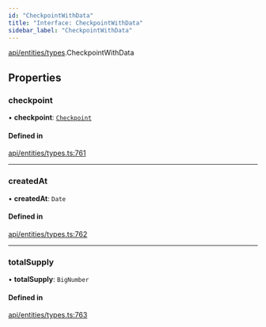 ```yaml
---
id: "CheckpointWithData"
title: "Interface: CheckpointWithData"
sidebar_label: "CheckpointWithData"
---
```


[api/entities/types](../../../../../modules/API/Entities/Types/Types.md).CheckpointWithData

## Properties

### checkpoint

• **checkpoint**: [`Checkpoint`](../../../../../classes/API/Entities/Checkpoint/Checkpoint.md)

#### Defined in

[api/entities/types.ts:761](https://github.com/PolymeshAssociation/polymesh-sdk/blob/978e4ded6/src/api/entities/types.ts#L761)

___

### createdAt

• **createdAt**: `Date`

#### Defined in

[api/entities/types.ts:762](https://github.com/PolymeshAssociation/polymesh-sdk/blob/978e4ded6/src/api/entities/types.ts#L762)

___

### totalSupply

• **totalSupply**: `BigNumber`

#### Defined in

[api/entities/types.ts:763](https://github.com/PolymeshAssociation/polymesh-sdk/blob/978e4ded6/src/api/entities/types.ts#L763)
